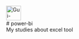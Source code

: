 <div style="display: inline_block"><br>
<img align="center" alt="Gui-excel" height="40" width="40" src="https://upload.wikimedia.org/wikipedia/commons/3/34/Microsoft_Office_Excel_%282019%E2%80%93present%29.svg">
</div>
 # power-bi

<br>
 My studies about excel tool
 
